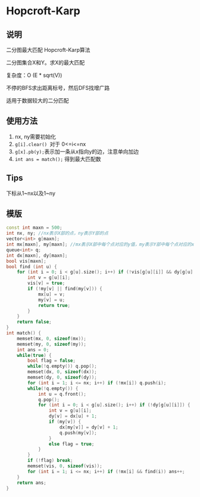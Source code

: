# Hopcroft-Karp

## 说明
二分图最大匹配 Hopcroft-Karp算法

二分图集合X和Y。求X的最大匹配

复杂度：O (E * sqrt(V))

不停的BFS求出距离标号，然后DFS找增广路

适用于数据较大的二分匹配

## 使用方法
1. nx, ny需要初始化
2. `g[i].clear() `对于 0<=i<=nx
2. `g[x].pb(y);`表示加一条从x指向y的边，注意单向加边
3. `int ans = match();` 得到最大匹配数

## Tips
下标从1~nx以及1~ny

## 模版
```C++
const int maxn = 500;
int nx, ny; //nx表示X部的点，ny表示Y部的点
vector<int> g[maxn];
int mx[maxn], my[maxn]; //mx表示X部中每个点对应的y值，my表示Y部中每个点对应的x值
queue<int> q;
int dx[maxn], dy[maxn];
bool vis[maxn];
bool find (int u) {
    for (int i = 0; i < g[u].size(); i++) if (!vis[g[u][i]] && dy[g[u][i]] == dx[u] + 1) {
        int v = g[u][i];
        vis[v] = true;
        if (!my[v] || find(my[v])) {
            mx[u] = v;
            my[v] = u;
            return true;
        }
    }
    return false;
}
int match() {
    memset(mx, 0, sizeof(mx));
    memset(my, 0, sizeof(my));
    int ans = 0;
    while(true) {
        bool flag = false;
        while(!q.empty()) q.pop();
        memset(dx, 0, sizeof(dx));
        memset(dy, 0, sizeof(dy));
        for (int i = 1; i <= nx; i++) if (!mx[i]) q.push(i);
        while(!q.empty()) {
            int u = q.front();
            q.pop();
            for (int i = 0; i < g[u].size(); i++) if (!dy[g[u][i]]) {
                int v = g[u][i];
                dy[v] = dx[u] + 1;
                if (my[v]) {
                    dx[my[v]] = dy[v] + 1;
                    q.push(my[v]);
                }
                else flag = true;
            }
        }
        if (!flag) break;
        memset(vis, 0, sizeof(vis));
        for (int i = 1; i <= nx; i++) if (!mx[i] && find(i)) ans++;
    }
    return ans;
}
```